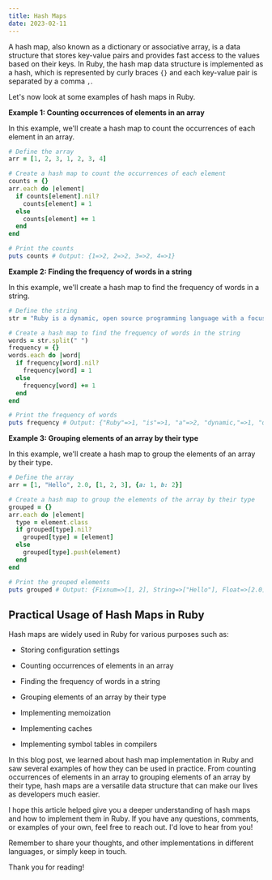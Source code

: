 ```yaml
---
title: Hash Maps
date: 2023-02-11
---
```


A hash map, also known as a dictionary or associative array, is a data structure that stores key-value pairs and provides fast access to the values based on their keys. In Ruby, the hash map data structure is implemented as a hash, which is represented by curly braces `{}` and each key-value pair is separated by a comma `,`.

Let's now look at some examples of hash maps in Ruby.

**Example 1: Counting occurrences of elements in an array**

In this example, we'll create a hash map to count the occurrences of each element in an array.

```ruby
# Define the array
arr = [1, 2, 3, 1, 2, 3, 4]

# Create a hash map to count the occurrences of each element
counts = {}
arr.each do |element|
  if counts[element].nil?
    counts[element] = 1
  else
    counts[element] += 1
  end
end

# Print the counts
puts counts # Output: {1=>2, 2=>2, 3=>2, 4=>1}
```

**Example 2: Finding the frequency of words in a string**

In this example, we'll create a hash map to find the frequency of words in a string.

```ruby
# Define the string
str = "Ruby is a dynamic, open source programming language with a focus on simplicity and productivity."

# Create a hash map to find the frequency of words in the string
words = str.split(" ")
frequency = {}
words.each do |word|
  if frequency[word].nil?
    frequency[word] = 1
  else
    frequency[word] += 1
  end
end

# Print the frequency of words
puts frequency # Output: {"Ruby"=>1, "is"=>1, "a"=>2, "dynamic,"=>1, "open"=>1, "source"=>1, "programming"=>1, "language"=>1, "with"=>1, "focus"=>1, "on"=>1, "simplicity"=>1, "and"=>1, "productivity."=>1}
```

**Example 3: Grouping elements of an array by their type**

In this example, we'll create a hash map to group the elements of an array by their type.

```ruby
# Define the array
arr = [1, "Hello", 2.0, [1, 2, 3], {a: 1, b: 2}]

# Create a hash map to group the elements of the array by their type
grouped = {}
arr.each do |element|
  type = element.class
  if grouped[type].nil?
    grouped[type] = [element]
  else
    grouped[type].push(element)
  end
end

# Print the grouped elements
puts grouped # Output: {Fixnum=>[1, 2], String=>["Hello"], Float=>[2.0], Array=>[[1, 2, 3]], Hash=>[{:a=>1, :b=>2}]}
```

## **Practical Usage of Hash Maps in Ruby**

Hash maps are widely used in Ruby for various purposes such as:

* Storing configuration settings

* Counting occurrences of elements in an array

* Finding the frequency of words in a string

* Grouping elements of an array by their type

* Implementing memoization

* Implementing caches

* Implementing symbol tables in compilers


In this blog post, we learned about hash map implementation in Ruby and saw several examples of how they can be used in practice. From counting occurrences of elements in an array to grouping elements of an array by their type, hash maps are a versatile data structure that can make our lives as developers much easier.

I hope this article helped give you a deeper understanding of hash maps and how to implement them in Ruby. If you have any questions, comments, or examples of your own, feel free to reach out. I'd love to hear from you!

Remember to share your thoughts, and other implementations in different languages, or simply keep in touch.

Thank you for reading!
